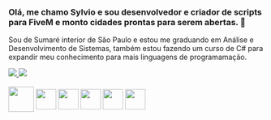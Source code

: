 ### Olá, me chamo Sylvio e sou desenvolvedor e criador de scripts para FiveM e monto cidades prontas para serem abertas. 👋

Sou de Sumaré interior de São Paulo e estou me graduando em Análise e Desenvolvimento de Sistemas, também estou fazendo um curso de C# para expandir meu conhecimento para mais linguagens de programamação.
<!--
**SylvioLeonZanotti/SylvioLeonZanotti** is a ✨ _special_ ✨ repository because its `README.md` (this file) appears on your GitHub profile.

Here are some ideas to get you started:

- 🔭 I’m currently working on ...
- 🌱 I’m currently learning ...
- 👯 I’m looking to collaborate on ...
- 🤔 I’m looking for help with ...
- 💬 Ask me about ...
- 📫 How to reach me: ...
- 😄 Pronouns: ...
- ⚡ Fun fact: ...
-->
<a href="https://www.instagram.com/osylviozanotti" alt="Instagram" target="_blank">
  <img src="https://img.shields.io/badge/-Instagram-DF0174?style=for-the-badge&labelColor=DF0174&logo=instagram&logoColor=white&link=https://www.instagram.com/osylviozanotti">
</a>

<a href="https://www.discord.gg/dSk5sbYu7N" alt="Discord" target="_blank">
  <img src="https://img.shields.io/badge/-Discord-00ccff?style=for-the-badge&labelColor=00ccff&logo=discord&logoColor=white&link=https://www.discord.gg/dSk5sbYu7N">
</a>

<div style="display: inline_block"><br>
  <img align="center" alt="" height="50" width="50" src="https://cdn.discordapp.com/attachments/1034653600389025903/1109539080255066234/icons8-lua-language-64.png">
  <img align="center" alt="" height="40" width="40" src="https://cdn.discordapp.com/attachments/1034653600389025903/1109538223593623562/icons8-html-48.png"> 
  <img align="center" alt="" height="40" width="40" src="https://cdn.discordapp.com/attachments/1034653600389025903/1109538724729081906/icons8-fivem-48.png"> 
  <img align="center" alt="" height="40" width="40" src="https://cdn.discordapp.com/attachments/1020449361039200266/1110319858131947561/icons8-c-afiado-logotipo-48.png"> 
  <img align="center" alt="" height="40" width="40" src="https://cdn.discordapp.com/attachments/1020449361039200266/1110320238932787250/icons8-mysql-48.png"> 
  <img align="center" alt="" height="40" width="40" src="https://cdn.discordapp.com/attachments/1020449361039200266/1110320418620977152/icons8-fivem-48.png"> 
</div>
